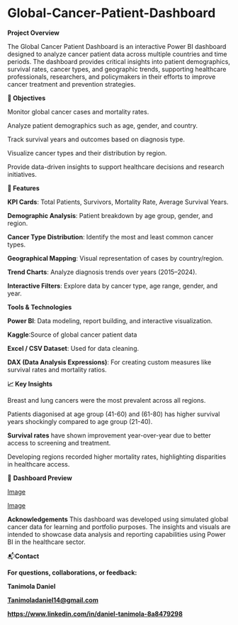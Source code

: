 # Global-Cancer-Patient-Dashboard

**Project Overview**

The Global Cancer Patient Dashboard is an interactive Power BI dashboard designed to analyze cancer patient data across multiple countries and time periods. The dashboard provides critical insights into patient demographics, survival rates, cancer types, and geographic trends, supporting healthcare professionals, researchers, and policymakers in their efforts to improve cancer treatment and prevention strategies.

**🎯 Objectives**

Monitor global cancer cases and mortality rates.

Analyze patient demographics such as age, gender, and country.

Track survival years and outcomes based on diagnosis type.

Visualize cancer types and their distribution by region.

Provide data-driven insights to support healthcare decisions and research initiatives.

**📌 Features**

**KPI Cards**: Total Patients, Survivors, Mortality Rate, Average Survival Years.

**Demographic Analysis**: Patient breakdown by age group, gender, and region.

**Cancer Type Distribution**: Identify the most and least common cancer types.

**Geographical Mapping**: Visual representation of cases by country/region.

**Trend Charts**: Analyze diagnosis trends over years (2015–2024).

**Interactive Filters**: Explore data by cancer type, age range, gender, and year.

**Tools & Technologies**

**Power BI**: Data modeling, report building, and interactive visualization.

**Kaggle**:Source of global cancer patient data

**Excel / CSV Dataset**: Used for data cleaning.

**DAX (Data Analysis Expressions)**: For creating custom measures like survival rates and mortality ratios.

**📈 Key Insights**

Breast and lung cancers were the most prevalent across all regions.

Patients diagonised at age group (41-60) and (61-80) has higher survival years shockingly compared to age group (21-40).

**Survival rates** have shown improvement year-over-year due to better access to screening and treatment.

Developing regions recorded higher mortality rates, highlighting disparities in healthcare access.

📸 **Dashboard Preview**

[Image](https://github.com/user-attachments/assets/0d1bfff1-f5af-4751-aa03-add4387a06b4)

[Image](https://github.com/user-attachments/assets/d8b0aa17-2750-4c57-968a-1af83a8c972c)


 **Acknowledgements**
This dashboard was developed using simulated global cancer data for learning and portfolio purposes. The insights and visuals are intended to showcase data analysis and reporting capabilities using Power BI in the healthcare sector.

📬**Contact**

**For questions, collaborations, or feedback:**

**Tanimola Daniel**

**Tanimoladaniel14@gmail.com**

**https://www.linkedin.com/in/daniel-tanimola-8a8479298**
